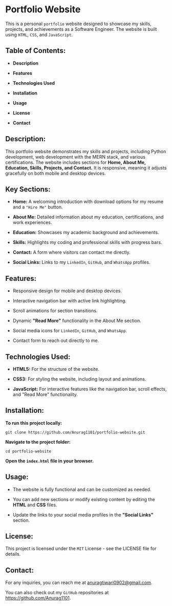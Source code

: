 # Portfolio Website

This is a personal `portfolio` website designed to showcase my skills, projects, and achievements as a Software Engineer. The website is built using `HTML`, `CSS`, and `JavaScript`.

## Table of Contents:

- **Description**
  
- **Features**

- **Technologies Used**

- **Installation**
  
- **Usage**
  
- **License**
  
- **Contact**

## Description:

This portfolio website demonstrates my skills and projects, including Python development, web development with the MERN stack, and various certifications. The website includes sections for **Home, About Me, Education, Skills, Projects, and Contact.** It is responsive, meaning it adjusts gracefully on both mobile and desktop devices.

## Key Sections:

- **Home:** A welcoming introduction with download options for my resume and a `"Hire Me"` button.
  
- **About Me:** Detailed information about my education, certifications, and work experiences.
  
- **Education:** Showcases my academic background and achievements.
  
- **Skills:** Highlights my coding and professional skills with progress bars.
 
- **Contact:** A form where visitors can contact me directly.
  
- **Social Links:** Links to my `LinkedIn`, `GitHub`, and `WhatsApp` profiles.

## Features:

- Responsive design for mobile and desktop devices.
  
- Interactive navigation bar with active link highlighting.

- Scroll animations for section transitions.

- Dynamic **"Read More"** functionality in the About Me section.
  
- Social media icons for `LinkedIn`, `GitHub`, and `WhatsApp`.
  
- Contact form to reach out directly to me.

## Technologies Used:

- **HTML5:** For the structure of the website.
  
- **CSS3:** For styling the website, including layout and animations.

- **JavaScript:** For interactive features like the navigation bar, scroll effects, and "Read More" functionality.

## Installation:

**To run this project locally:**

    git clone https://github.com/Anurag1101/portfolio-website.git

**Navigate to the project folder:**

    cd portfolio-website

**Open the `index.html` file in your browser.**

## Usage:

- The website is fully functional and can be customized as needed.
  
- You can add new sections or modify existing content by editing the **HTML** and **CSS** files.

- Update the links to your social media profiles in the **"Social Links"** section.

## License:

This project is licensed under the `MIT` License - see the LICENSE file for details.

## Contact:

For any inquiries, you can reach me at anuragtiwari0902@gmail.com.

You can also check out my `GitHub` repositories at https://github.com/Anurag1101.

